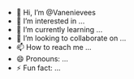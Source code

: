 - 👋 Hi, I’m @Vanenievees
- 👀 I’m interested in ...
- 🌱 I’m currently learning ...
- 💞️ I’m looking to collaborate on ...
- 📫 How to reach me ...
- 😄 Pronouns: ...
- ⚡ Fun fact: ...

<!---
Vanenievees/Vanenievees is a ✨ special ✨ repository because its `README.md` (this file) appears on your GitHub profile.
You can click the Preview link to take a look at your changes.
--->
